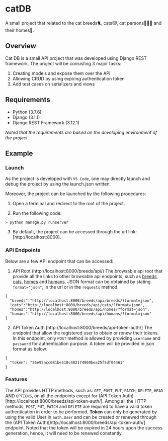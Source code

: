 # catDB
A small project that related to the cat breeds🐈, cats😼, cat persons👩🏻‍💼 and their homes🏡.

## Overview

Cat DB is a small API project that was developed using Django REST framework. The project will be consisting 3 major tasks:

1. Creating models and expose them over the API
2. Allowing CRUD by using expiring authentication token
3. Add test cases on serializers and views

## Requirements

- Python (3.7.6)
- Django (3.1.1)
- Django REST Framework (3.12.1)

*Noted that the requirements are based on the developing environment of the project.*

## Example

### Launch
As the project is developed with `VS Code`, one may directly launch and debug the project by using the launch.json written.

Moreover, the project can be launched by the following procedures:

1. Open a terminal and redirect to the root of the project.

2. Run the following code:

```
> python manage.py runserver
```

3. By default, the project can be accessed through the url link: [http://localhost:8000].

### API Endpoints
Below are a few API endpoint that can be accessed:

1. API Root (http://localhost:8000/breeds/api/)
   The browsable api root that provide all the links to other browsable api endpoints, such as [breeds](http://localhost:8000/breeds/api/breeds), [cats](http://localhost:8000/breeds/api/cats), [homes](http://localhost:8000/breeds/api/homes) and [humans](http://localhost:8000/breeds/api/humans).
   JSON format can be obtained by stating `format="json"`, in the url or in the `requests` method.

```
{
  "breeds":"http://localhost:8000/breeds/api/breeds/?format=json",
  "cats":"http://localhost:8000/breeds/api/cats/?format=json",
  "homes":"http://localhost:8000/breeds/api/homes/?format=json",
  "humans":"http://localhost:8000/breeds/api/humans/?format=json"
}
```

2. API Token Auth [http://localhost:8000/breeds/api-token-auth/]
   The endpoint that allow the registered user to obtain or renew their tokens. In this endpoint, only `POST` method is allowed by providing `username` and `password` for authentication purpose.
   A token will be provided in json format as below:

```
{
  "token": "86e95acc081be510c482174869bea25f5df04461"
}
```

### Features
The API provides HTTP methods, such as: `GET`, `POST`, `PUT`, `PATCH`, `DELETE`, `HEAD` AND `OPTIONS`, on all the endpoints except for (API Token Auth)[http://localhost:8000/breeds/api-token-auth/].
Among all the HTTP methods, `POST`, `PUT`, `PATCH` and `DELETE` are required to have a valid token authentication in order to be performed. 
**Token** can only be generated by using the valid User in `auth.User` and can be created or renewed through the (API Token Auth)[http://localhost:8000/breeds/api-token-auth/] endpoint.
Noted that the token will be expired in 24 hours upon the success generation, hence, it will need to be renewed constantly.
